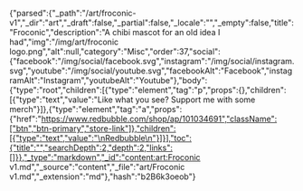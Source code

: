 {"parsed":{"_path":"/art/froconic-v1","_dir":"art","_draft":false,"_partial":false,"_locale":"","_empty":false,"title":"Froconic","description":"A chibi mascot for an old idea I had","img":"/img/art/froconic logo.png","alt":null,"category":"Misc","order":37,"social":{"facebook":"/img/social/facebook.svg","instagram":"/img/social/instagram.svg","youtube":"/img/social/youtube.svg","facebookAlt":"Facebook","instagramAlt":"Instagram","youtubeAlt":"Youtube"},"body":{"type":"root","children":[{"type":"element","tag":"p","props":{},"children":[{"type":"text","value":"Like what you see? Support me with some merch"}]},{"type":"element","tag":"a","props":{"href":"https://www.redbubble.com/shop/ap/101034691","className":["btn","btn-primary","store-link"]},"children":[{"type":"text","value":"\nRedbubble\n"}]}],"toc":{"title":"","searchDepth":2,"depth":2,"links":[]}},"_type":"markdown","_id":"content:art:Froconic v1.md","_source":"content","_file":"art/Froconic v1.md","_extension":"md"},"hash":"b2B6k3oeob"}
